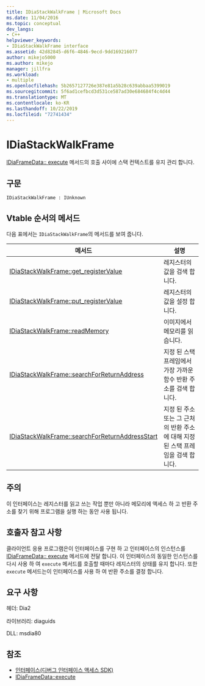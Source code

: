 ```yaml
---
title: IDiaStackWalkFrame | Microsoft Docs
ms.date: 11/04/2016
ms.topic: conceptual
dev_langs:
- C++
helpviewer_keywords:
- IDiaStackWalkFrame interface
ms.assetid: 42d82845-d6f6-4846-9ecd-9dd169216077
author: mikejo5000
ms.author: mikejo
manager: jillfra
ms.workload:
- multiple
ms.openlocfilehash: 5b2657127726e387e81a5b28c639abbaa5399019
ms.sourcegitcommit: 5f6ad1cefbcd3d531ce587ad30e684684f4c4d44
ms.translationtype: MT
ms.contentlocale: ko-KR
ms.lasthandoff: 10/22/2019
ms.locfileid: "72741434"
---
```

# <a name="idiastackwalkframe"></a>IDiaStackWalkFrame
[IDiaFrameData:: execute](../../debugger/debug-interface-access/idiaframedata-execute.md) 메서드의 호출 사이에 스택 컨텍스트를 유지 관리 합니다.

## <a name="syntax"></a>구문

```
IDiaStackWalkFrame : IUnknown
```

## <a name="methods-in-vtable-order"></a>Vtable 순서의 메서드
 다음 표에서는 `IDiaStackWalkFrame`의 메서드를 보여 줍니다.

|메서드|설명|
|------------|-----------------|
|[IDiaStackWalkFrame::get_registerValue](../../debugger/debug-interface-access/idiastackwalkframe-get-registervalue.md)|레지스터의 값을 검색 합니다.|
|[IDiaStackWalkFrame::put_registerValue](../../debugger/debug-interface-access/idiastackwalkframe-put-registervalue.md)|레지스터의 값을 설정 합니다.|
|[IDiaStackWalkFrame::readMemory](../../debugger/debug-interface-access/idiastackwalkframe-readmemory.md)|이미지에서 메모리를 읽습니다.|
|[IDiaStackWalkFrame::searchForReturnAddress](../../debugger/debug-interface-access/idiastackwalkframe-searchforreturnaddress.md)|지정 된 스택 프레임에서 가장 가까운 함수 반환 주소를 검색 합니다.|
|[IDiaStackWalkFrame::searchForReturnAddressStart](../../debugger/debug-interface-access/idiastackwalkframe-searchforreturnaddressstart.md)|지정 된 주소 또는 그 근처의 반환 주소에 대해 지정 된 스택 프레임을 검색 합니다.|

## <a name="remarks"></a>주의
 이 인터페이스는 레지스터를 읽고 쓰는 작업 뿐만 아니라 메모리에 액세스 하 고 반환 주소를 찾기 위해 프로그램을 실행 하는 동안 사용 됩니다.

## <a name="notes-for-callers"></a>호출자 참고 사항
 클라이언트 응용 프로그램은이 인터페이스를 구현 하 고 인터페이스의 인스턴스를 [IDiaFrameData:: execute](../../debugger/debug-interface-access/idiaframedata-execute.md) 메서드에 전달 합니다. 이 인터페이스의 동일한 인스턴스를 다시 사용 하 여 `execute` 메서드를 호출할 때마다 레지스터의 상태를 유지 합니다. 또한 `execute` 메서드는이 인터페이스를 사용 하 여 반환 주소를 결정 합니다.

## <a name="requirements"></a>요구 사항
 헤더: Dia2

 라이브러리: diaguids

 DLL: msdia80

## <a name="see-also"></a>참조
- [인터페이스(디버그 인터페이스 액세스 SDK)](../../debugger/debug-interface-access/interfaces-debug-interface-access-sdk.md)
- [IDiaFrameData::execute](../../debugger/debug-interface-access/idiaframedata-execute.md)